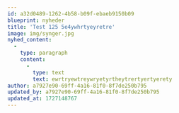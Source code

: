```yaml
---
id: a32d0489-1262-4b58-b09f-ebaeb9150b09
blueprint: nyheder
title: 'Test 125 5e4ywhrtyeyretre'
image: img/synger.jpg
nyhed_content:
  -
    type: paragraph
    content:
      -
        type: text
        text: ewrtryewtreywryetyrtheytrertyertyerety
author: a7927e90-69ff-4a16-81f0-8f7de250b795
updated_by: a7927e90-69ff-4a16-81f0-8f7de250b795
updated_at: 1727148767
---
```

